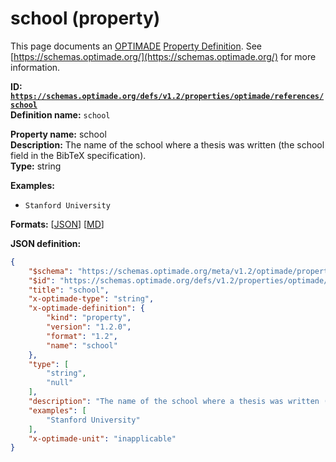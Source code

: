 # school (property)

This page documents an [OPTIMADE](https://www.optimade.org/) [Property Definition](https://schemas.optimade.org/#definitions). See [https://schemas.optimade.org/](https://schemas.optimade.org/) for more information.

**ID: [`https://schemas.optimade.org/defs/v1.2/properties/optimade/references/school`](https://schemas.optimade.org/defs/v1.2/properties/optimade/references/school)**  
**Definition name:** `school`

**Property name:** school  
**Description:** The name of the school where a thesis was written (the school field in the BibTeX specification).  
**Type:** string  



**Examples:**

- `Stanford University`

**Formats:** [[JSON](school.json)] [[MD](school.md)]

**JSON definition:**

``` json
{
    "$schema": "https://schemas.optimade.org/meta/v1.2/optimade/property_definition.md",
    "$id": "https://schemas.optimade.org/defs/v1.2/properties/optimade/references/school",
    "title": "school",
    "x-optimade-type": "string",
    "x-optimade-definition": {
        "kind": "property",
        "version": "1.2.0",
        "format": "1.2",
        "name": "school"
    },
    "type": [
        "string",
        "null"
    ],
    "description": "The name of the school where a thesis was written (the school field in the BibTeX specification).",
    "examples": [
        "Stanford University"
    ],
    "x-optimade-unit": "inapplicable"
}
```